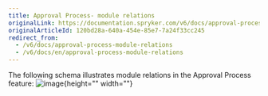 ```yaml
---
title: Approval Process- module relations
originalLink: https://documentation.spryker.com/v6/docs/approval-process-module-relations
originalArticleId: 120bd28a-640a-454e-85e7-7a24f33cc245
redirect_from:
  - /v6/docs/approval-process-module-relations
  - /v6/docs/en/approval-process-module-relations
---
```


The following schema illustrates module relations in the Approval Process feature:
![image](https://spryker.s3.eu-central-1.amazonaws.com/docs/Features/Workflow+%26+Process+Management/Approval+Process/Approval+Process+Feature+Overview/approval-process-schema.png){height="" width=""}
